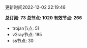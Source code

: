 更新时间2022-12-02 22:19:46

**总订阅: 73**
**总节点: 1020**
**有效节点: 266**
- trojan节点: 51
- v2ray节点: 185
- ss节点: 30
